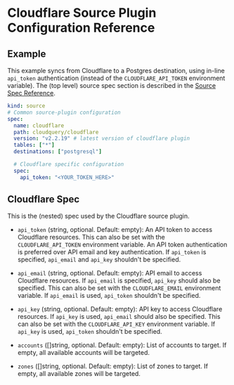 # Cloudflare Source Plugin Configuration Reference

## Example

This example syncs from Cloudflare to a Postgres destination, using in-line `api_token` authentication (instead of the `CLOUDFLARE_API_TOKEN` environment variable). The (top level) source spec section is described in the [Source Spec Reference](https://www.cloudquery.io/docs/reference/source-spec).

```yml
kind: source
# Common source-plugin configuration
spec:
  name: cloudflare
  path: cloudquery/cloudflare
  version: "v2.2.19" # latest version of cloudflare plugin
  tables: ["*"]
  destinations: ["postgresql"]

  # Cloudflare specific configuration
  spec:
    api_token: "<YOUR_TOKEN_HERE>"
```

## Cloudflare Spec

This is the (nested) spec used by the Cloudflare source plugin.

- `api_token` (string, optional. Default: empty):
  An API token to access Cloudflare resources. This can also be set with the `CLOUDFLARE_API_TOKEN` environment variable. An API token authentication is preferred over API email and key authentication. If `api_token` is specified, `api_email` and `api_key` shouldn't be specified.

- `api_email` (string, optional. Default: empty):
  API email to access Cloudflare resources. If `api_email` is specified, `api_key` should also be specified. This can also be set with the `CLOUDFLARE_EMAIL` environment variable. If `api_email` is used, `api_token` shouldn't be specified.

- `api_key` (string, optional. Default: empty):
  API key to access Cloudflare resources. If `api_key` is used, `api_email` should also be specified. This can also be set with the `CLOUDFLARE_API_KEY` environment variable. If `api_key` is used, `api_token` shouldn't be specified.

- `accounts` ([]string, optional. Default: empty):
  List of accounts to target. If empty, all available accounts will be targeted.

- `zones` ([]string, optional. Default: empty):
  List of zones to target. If empty, all available zones will be targeted.

